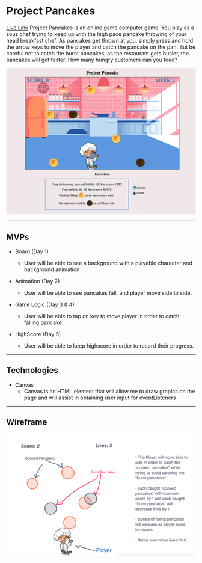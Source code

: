 # Project Pancakes

[Live Link](https://stevensuazo.github.io/Project-Pancake/)
Project Pancakes is an online game computer game. You play as a sous chef trying to keep up with the high pace pancake throwing of your head breakfast chef. As pancakes get thrown at you, simply press and hold the arrow keys to move the player and catch the pancake on the pan. But be careful not to catch the burnt pancakes, as the restaurant gets busier, the pancakes will get faster. How many hungry customers can you feed? 

![Gameplay Image](src/images/Gameplay.png)
___

## MVPs
* Board (Day 1)
  - User will be able to see a background with a playable character and background animation

* Animation (Day 2)
  - User will be able to see pancakes fall, and player move side to side. 

* Game Logic (Day 3 & 4)
  - User will be able to tap on key to move player in order to catch falling pancake.

* HighScore (Day 5)
  - User will be able to keep highscore in order to record their progress.

___

## Technologies

* Canvas
  - Canvas is an HTML element that will allow me to draw grapics on the page and will assist in obtaining user input for eventListeners
___

## Wireframe

![Concept Image](src/images/Wireframe.png)